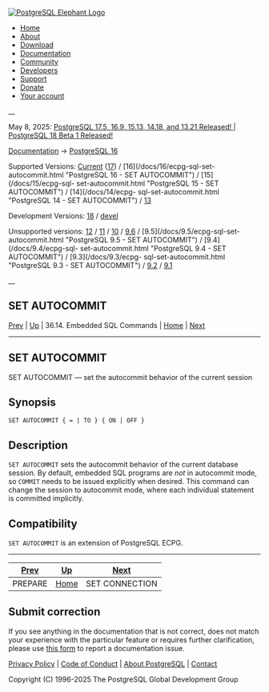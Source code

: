 [ ![PostgreSQL Elephant Logo](/media/img/about/press/elephant.png) ](/)

  * [Home](/ "Home")
  * [About](/about/ "About")
  * [Download](/download/ "Download")
  * [Documentation](/docs/ "Documentation")
  * [Community](/community/ "Community")
  * [Developers](/developer/ "Developers")
  * [Support](/support/ "Support")
  * [Donate](/about/donate/ "Donate")
  * [Your account](/account/ "Your account")

__

May 8, 2025: [ PostgreSQL 17.5, 16.9, 15.13, 14.18, and 13.21 Released! ](/about/news/postgresql-175-169-1513-1418-and-1321-released-3072/) | [ PostgreSQL 18 Beta 1 Released! ](/about/news/postgresql-18-beta-1-released-3070/)

[Documentation](/docs/ "Documentation") -> [PostgreSQL
16](/docs/16/index.html)

Supported Versions: [Current](/docs/current/ecpg-sql-set-autocommit.html
"PostgreSQL 17 - SET AUTOCOMMIT") ([17](/docs/17/ecpg-sql-set-autocommit.html
"PostgreSQL 17 - SET AUTOCOMMIT")) / [16](/docs/16/ecpg-sql-set-
autocommit.html "PostgreSQL 16 - SET AUTOCOMMIT") / [15](/docs/15/ecpg-sql-
set-autocommit.html "PostgreSQL 15 - SET AUTOCOMMIT") / [14](/docs/14/ecpg-
sql-set-autocommit.html "PostgreSQL 14 - SET AUTOCOMMIT") /
[13](/docs/13/ecpg-sql-set-autocommit.html "PostgreSQL 13 - SET AUTOCOMMIT")

Development Versions: [18](/docs/18/ecpg-sql-set-autocommit.html "PostgreSQL
18 - SET AUTOCOMMIT") / [devel](/docs/devel/ecpg-sql-set-autocommit.html
"PostgreSQL devel - SET AUTOCOMMIT")

Unsupported versions: [12](/docs/12/ecpg-sql-set-autocommit.html "PostgreSQL
12 - SET AUTOCOMMIT") / [11](/docs/11/ecpg-sql-set-autocommit.html "PostgreSQL
11 - SET AUTOCOMMIT") / [10](/docs/10/ecpg-sql-set-autocommit.html "PostgreSQL
10 - SET AUTOCOMMIT") / [9.6](/docs/9.6/ecpg-sql-set-autocommit.html
"PostgreSQL 9.6 - SET AUTOCOMMIT") / [9.5](/docs/9.5/ecpg-sql-set-
autocommit.html "PostgreSQL 9.5 - SET AUTOCOMMIT") / [9.4](/docs/9.4/ecpg-sql-
set-autocommit.html "PostgreSQL 9.4 - SET AUTOCOMMIT") / [9.3](/docs/9.3/ecpg-
sql-set-autocommit.html "PostgreSQL 9.3 - SET AUTOCOMMIT") /
[9.2](/docs/9.2/ecpg-sql-set-autocommit.html "PostgreSQL 9.2 - SET
AUTOCOMMIT") / [9.1](/docs/9.1/ecpg-sql-set-autocommit.html "PostgreSQL 9.1 -
SET AUTOCOMMIT")

__

SET AUTOCOMMIT  
---  
[Prev](ecpg-sql-prepare.html "PREPARE")  | [Up](ecpg-sql-commands.html "36.14. Embedded SQL Commands") | 36.14. Embedded SQL Commands | [Home](index.html "PostgreSQL 16.9 Documentation") |  [Next](ecpg-sql-set-connection.html "SET CONNECTION")  
  
* * *

## SET AUTOCOMMIT

SET AUTOCOMMIT — set the autocommit behavior of the current session

## Synopsis

    
    
    SET AUTOCOMMIT { = | TO } { ON | OFF }
    

## Description

`SET AUTOCOMMIT` sets the autocommit behavior of the current database session.
By default, embedded SQL programs are _not_ in autocommit mode, so `COMMIT`
needs to be issued explicitly when desired. This command can change the
session to autocommit mode, where each individual statement is committed
implicitly.

## Compatibility

`SET AUTOCOMMIT` is an extension of PostgreSQL ECPG.

* * *

[Prev](ecpg-sql-prepare.html "PREPARE")  | [Up](ecpg-sql-commands.html "36.14. Embedded SQL Commands") |  [Next](ecpg-sql-set-connection.html "SET CONNECTION")  
---|---|---  
PREPARE  | [Home](index.html "PostgreSQL 16.9 Documentation") |  SET CONNECTION  
  
## Submit correction

If you see anything in the documentation that is not correct, does not match
your experience with the particular feature or requires further clarification,
please use [this form](/account/comments/new/16/ecpg-sql-set-autocommit.html/)
to report a documentation issue.

[Privacy Policy](/about/privacypolicy) | [Code of Conduct](/about/policies/coc/) | [About PostgreSQL](/about/) | [Contact](/about/contact/)  

Copyright (C) 1996-2025 The PostgreSQL Global Development Group

